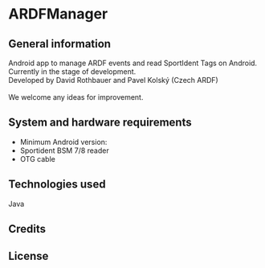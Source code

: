 # ARDFManager

## General information
Android app to manage ARDF events and read SportIdent Tags on Android. <br>
Currently in the stage of development. <br>
Developed by David Rothbauer and Pavel Kolský (Czech ARDF) <br>
<br>
We welcome any ideas for improvement.

## System and hardware requirements
* Minimum Android version:
* Sportident BSM 7/8 reader
* OTG cable

## Technologies used
Java

## Credits

## License


